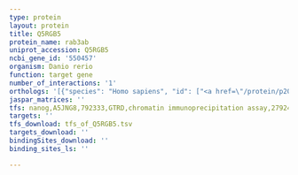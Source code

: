 ```yaml
---
type: protein
layout: protein
title: Q5RGB5
protein_name: rab3ab
uniprot_accession: Q5RGB5
ncbi_gene_id: '550457'
organism: Danio rerio
function: target gene
number_of_interactions: '1'
orthologs: '[{"species": "Homo sapiens", "id": ["<a href=\"/protein/p20336\">P20336</a>"]}, {"species": "Mus musculus", "id": ["<a href=\"/protein/p63011\">P63011</a>"]}, {"species": "Rattus norvegicus", "id": ["<a href=\"/protein/p63012\">P63012</a>"]}, {"species": "Caenorhabditis elegans", "id": ["Q95QV3"]}]'
jaspar_matrices: ''
tfs: nanog,A5JNG8,792333,GTRD,chromatin immunoprecipitation assay,27924024%5Buid%5D,No
targets: ''
tfs_download: tfs_of_Q5RGB5.tsv
targets_download: ''
bindingSites_download: ''
binding_sites_ls: ''

---
```

